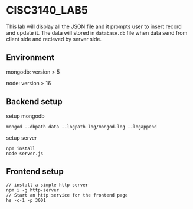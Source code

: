 # CISC3140_LAB5

This lab will display all the JSON.file and it prompts user to insert record and update it. The 
data will stored in `database.db` file when data send from client side and recieved by server side.

## Environment
mongodb: version > 5

node: version > 16

## Backend setup
setup mongodb
```shell
mongod --dbpath data --logpath log/mongod.log --logappend
```

setup server
```shell
npm install
node server.js
```
## Frontend setup
```shell
// install a simple http server
npm i -g http-server
// Start an http service for the frontend page
hs -c-1 -p 3001
```
